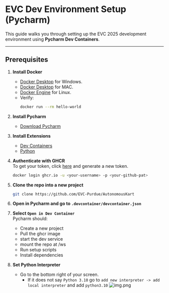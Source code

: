 # EVC Dev Environment Setup (Pycharm)

This guide walks you through setting up the EVC 2025 development environment using **Pycharm Dev Containers**.

---

## Prerequisites

1. **Install Docker**
   - [Docker Desktop](https://docs.docker.com/desktop/setup/install/windows-install/) for Windows.
   - [Docker Desktop](https://docs.docker.com/desktop/setup/install/mac-install/) for MAC.
   - [Docker Engine](https://docs.docker.com/engine/install/) for Linux.
   - Verify:
     ```bash
     docker run --rm hello-world
     ```

2. **Install Pycharm**
   - [Download Pycharm](https://www.jetbrains.com/pycharm/download/?section=mac)

3. **Install Extensions**  
   - [Dev Containers](https://plugins.jetbrains.com/plugin/21962-dev-containers)
   - [Python](https://www.python.org/downloads/release/python-31018/)

4. **Authenticate with GHCR**  
    To get your token, click [here](https://github.com/settings/tokens) and generate a new token.
   ```bash
   docker login ghcr.io -u <your-username> -p <your-github-pat>
5. **Clone the repo into a new project**  
    ```bash
   git clone https://github.com/EVC-Purdue/AutonomousKart
6. **Open in Pycharm and go to `.devcontainer/devcontainer.json`**


7. **Select `Open in Dev Container`**  
   Pycharm should:
   - Create a new project
   - Pull the ghcr image
   - start the dev service
   - mount the repo at /ws
   - Run setup scripts
   - Install dependencies
8. **Set Python Interpreter**  
   - Go to the bottom right of your screen.
     - If it does not say `Python 3.10` go to `add new interpreter -> add local interpreter` and add `python3.10`
     ![img.png](images/pycharm-python-version.png)

